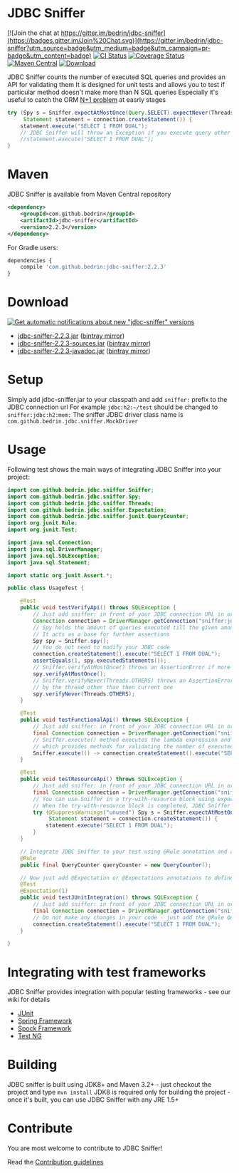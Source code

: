 JDBC Sniffer
============

[![Join the chat at https://gitter.im/bedrin/jdbc-sniffer](https://badges.gitter.im/Join%20Chat.svg)](https://gitter.im/bedrin/jdbc-sniffer?utm_source=badge&utm_medium=badge&utm_campaign=pr-badge&utm_content=badge)
[![CI Status](https://travis-ci.org/bedrin/jdbc-sniffer.svg?branch=master)](https://travis-ci.org/bedrin/jdbc-sniffer)
[![Coverage Status](https://coveralls.io/repos/bedrin/jdbc-sniffer/badge.png?branch=master)](https://coveralls.io/r/bedrin/jdbc-sniffer?branch=master)
[![Maven Central](https://maven-badges.herokuapp.com/maven-central/com.github.bedrin/jdbc-sniffer/badge.svg?style=flat)](https://maven-badges.herokuapp.com/maven-central/com.github.bedrin/jdbc-sniffer)
[![Download](https://api.bintray.com/packages/bedrin/github/jdbc-sniffer/images/download.svg) ](https://bintray.com/bedrin/github/jdbc-sniffer/_latestVersion)

JDBC Sniffer counts the number of executed SQL queries and provides an API for validating them
It is designed for unit tests and allows you to test if particular method doesn't make more than N SQL queries
Especially it's useful to catch the ORM [N+1 problem](http://stackoverflow.com/questions/97197/what-is-the-n1-selects-issue) at easrly stages 

```java
try (Spy s = Sniffer.expectAtMostOnce(Query.SELECT).expectNever(Threads.OTHERS);
     Statement statement = connection.createStatement()) {
    statement.execute("SELECT 1 FROM DUAL");
    // JDBC Sniffer will throw an Exception if you execute query other than SELECT or uncomment line below
    //statement.execute("SELECT 1 FROM DUAL");
}
```

Maven
============
JDBC Sniffer is available from Maven Central repository
```xml
<dependency>
    <groupId>com.github.bedrin</groupId>
    <artifactId>jdbc-sniffer</artifactId>
    <version>2.2.3</version>
</dependency>
```

For Gradle users:
```javascript
dependencies {
    compile 'com.github.bedrin:jdbc-sniffer:2.2.3'
}
```

Download
============
[![Get automatic notifications about new "jdbc-sniffer" versions](https://www.bintray.com/docs/images/bintray_badge_color.png) ](https://bintray.com/bedrin/github/jdbc-sniffer/view?source=watch)
- [jdbc-sniffer-2.2.3.jar](https://github.com/bedrin/jdbc-sniffer/releases/download/2.2.3/jdbc-sniffer-2.2.3.jar) ([bintray mirror](https://bintray.com/artifact/download/bedrin/github/jdbc-sniffer-2.2.3.jar))
- [jdbc-sniffer-2.2.3-sources.jar](https://github.com/bedrin/jdbc-sniffer/releases/download/2.2.3/jdbc-sniffer-2.2.3-sources.jar) ([bintray mirror](https://bintray.com/artifact/download/bedrin/github/jdbc-sniffer-2.2.3-sources.jar))
- [jdbc-sniffer-2.2.3-javadoc.jar](https://github.com/bedrin/jdbc-sniffer/releases/download/2.2.3/jdbc-sniffer-2.2.3-javadoc.jar) ([bintray mirror](https://bintray.com/artifact/download/bedrin/github/jdbc-sniffer-2.2.3-javadoc.jar))

Setup
============
Simply add jdbc-sniffer.jar to your classpath and add `sniffer:` prefix to the JDBC connection url
For example `jdbc:h2:~/test` should be changed to `sniffer:jdbc:h2:mem:`
The sniffer JDBC driver class name is `com.github.bedrin.jdbc.sniffer.MockDriver`

Usage
============
Following test shows the main ways of integrating JDBC Sniffer into your project:

```java
import com.github.bedrin.jdbc.sniffer.Sniffer;
import com.github.bedrin.jdbc.sniffer.Spy;
import com.github.bedrin.jdbc.sniffer.Threads;
import com.github.bedrin.jdbc.sniffer.Expectation;
import com.github.bedrin.jdbc.sniffer.junit.QueryCounter;
import org.junit.Rule;
import org.junit.Test;

import java.sql.Connection;
import java.sql.DriverManager;
import java.sql.SQLException;
import java.sql.Statement;

import static org.junit.Assert.*;

public class UsageTest {

    @Test
    public void testVerifyApi() throws SQLException {
        // Just add sniffer: in front of your JDBC connection URL in order to enable sniffer
        Connection connection = DriverManager.getConnection("sniffer:jdbc:h2:mem:", "sa", "sa");
        // Spy holds the amount of queries executed till the given amount of time
        // It acts as a base for further assertions
        Spy spy = Sniffer.spy();
        // You do not need to modify your JDBC code
        connection.createStatement().execute("SELECT 1 FROM DUAL");
        assertEquals(1, spy.executedStatements());
        // Sniffer.verifyAtMostOnce() throws an AssertionError if more than one query was executed;
        spy.verifyAtMostOnce();
        // Sniffer.verifyNever(Threads.OTHERS) throws an AssertionError if at least one query was executed
        // by the thread other than then current one
        spy.verifyNever(Threads.OTHERS);
    }

    @Test
    public void testFunctionalApi() throws SQLException {
        // Just add sniffer: in front of your JDBC connection URL in order to enable sniffer
        final Connection connection = DriverManager.getConnection("sniffer:jdbc:h2:mem:", "sa", "sa");
        // Sniffer.execute() method executes the lambda expression and returns an instance of Spy
        // which provides methods for validating the number of executed queries in given lambda
        Sniffer.execute(() -> connection.createStatement().execute("SELECT 1 FROM DUAL")).verifyAtMostOnce();
    }

    @Test
    public void testResourceApi() throws SQLException {
        // Just add sniffer: in front of your JDBC connection URL in order to enable sniffer
        final Connection connection = DriverManager.getConnection("sniffer:jdbc:h2:mem:", "sa", "sa");
        // You can use Sniffer in a try-with-resource block using expect methods instead of verify
        // When the try-with-resource block is completed, JDBC Sniffer will verify all the expectations defined
        try (@SuppressWarnings("unused") Spy s = Sniffer.expectAtMostOnce().expectNever(Threads.OTHERS);
             Statement statement = connection.createStatement()) {
            statement.execute("SELECT 1 FROM DUAL");
        }
    }

    // Integrate JDBC Sniffer to your test using @Rule annotation and a QueryCounter field
    @Rule
    public final QueryCounter queryCounter = new QueryCounter();

    // Now just add @Expectation or @Expectations annotations to define number of queries allowed for given method
    @Test
    @Expectation(1)
    public void testJUnitIntegration() throws SQLException {
        // Just add sniffer: in front of your JDBC connection URL in order to enable sniffer
        final Connection connection = DriverManager.getConnection("sniffer:jdbc:h2:mem:", "sa", "sa");
        // Do not make any changes in your code - just add the @Rule QueryCounter and put annotations on your test method
        connection.createStatement().execute("SELECT 1 FROM DUAL");
    }

}
```

Integrating with test frameworks
============
JDBC Sniffer provides integration with popular testing frameworks - see our wiki for details
 
 * [JUnit](https://github.com/bedrin/jdbc-sniffer/wiki/JUnit)
 * [Spring Framework](https://github.com/bedrin/jdbc-sniffer/wiki/Spring-Framework)
 * [Spock Framework](https://github.com/bedrin/jdbc-sniffer/wiki/Spock-Framework)
 * [Test NG](https://github.com/bedrin/jdbc-sniffer/wiki/Test-NG)

Building
============
JDBC sniffer is built using JDK8+ and Maven 3.2+ - just checkout the project and type `mvn install`
JDK8 is required only for building the project - once it's built, you can use JDBC Sniffer with any JRE 1.5+

Contribute
============
You are most welcome to contribute to JDBC Sniffer!

Read the [Contribution guidelines](https://github.com/bedrin/jdbc-sniffer/blob/master/CONTRIBUTING.md)

